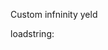 Custom infninity yeld

loadstring:
```loadstring(game:HttpGet('https://raw.githubusercontent.com/Maanaaaa/CustomInfinityYeld/main/a'))()
